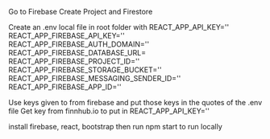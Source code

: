 Go to Firebase
Create Project and Firestore

Create an .env local file in root folder with
REACT_APP_API_KEY=''
REACT_APP_FIREBASE_API_KEY=''
REACT_APP_FIREBASE_AUTH_DOMAIN=''
REACT_APP_FIREBASE_DATABASE_URL=
REACT_APP_FIREBASE_PROJECT_ID=''
REACT_APP_FIREBASE_STORAGE_BUCKET=''
REACT_APP_FIREBASE_MESSAGING_SENDER_ID=''
REACT_APP_FIREBASE_APP_ID=''

Use keys given to from firebase and put those keys in the quotes of the .env file
Get key from finnhub.io to put in REACT_APP_API_KEY=''

install firebase, react, bootstrap then
run npm start to run locally
